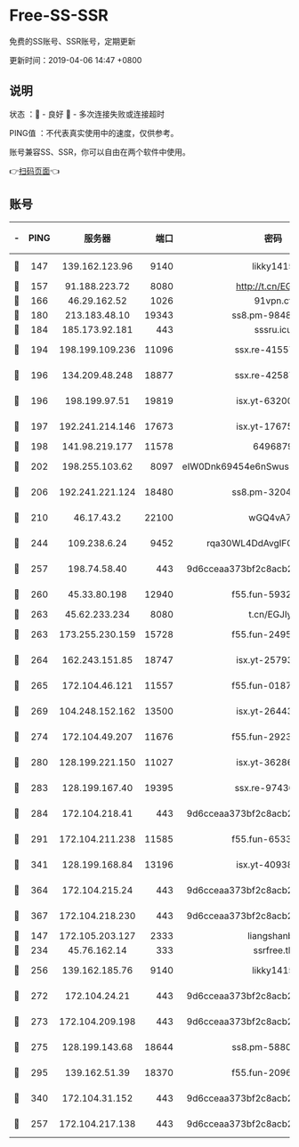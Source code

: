 # Free-SS-SSR

免费的SS账号、SSR账号，定期更新

更新时间：2019-04-06 14:47 +0800

## 说明

状态     ：🙂 - 良好 🙁 - 多次连接失败或连接超时

PING值   ：不代表真实使用中的速度，仅供参考。

账号兼容SS、SSR，你可以自由在两个软件中使用。

👉[扫码页面](https://liesauer.github.io/Free-SS-SSR/)👈

## 账号

|-|PING|服务器|端口|密码|加密方式|区域|
|:----:|:----:|:-----:|-----:|:----:|:----:|:----:|
|🙂|147|139.162.123.96|9140|likky1415|aes-256-cfb|JP|
|🙂|157|91.188.223.72|8080|http://t.cn/EGJIyrl|rc4-md5|RU|
|🙂|166|46.29.162.52|1026|91vpn.cf|rc4-md5|RU|
|🙂|180|213.183.48.10|19343|ss8.pm-98489424|rc4-md5|RU|
|🙂|184|185.173.92.181|443|sssru.icu|rc4-md5|RU|
|🙂|194|198.199.109.236|11096|ssx.re-41557165|aes-256-cfb|US|
|🙂|196|134.209.48.248|18877|ssx.re-42587403|aes-256-cfb|US|
|🙂|196|198.199.97.51|19819|isx.yt-63200254|aes-256-cfb|US|
|🙂|197|192.241.214.146|17673|isx.yt-17675026|aes-256-cfb|US|
|🙂|198|141.98.219.177|11578|6496879|chacha20|US|
|🙂|202|198.255.103.62|8097|eIW0Dnk69454e6nSwuspv9DmS201tQ0D|aes-256-cfb|US|
|🙂|206|192.241.221.124|18480|ss8.pm-32044618|aes-256-cfb|US|
|🙂|210|46.17.43.2|22100|wGQ4vA7D|aes-256-gcm|RU|
|🙂|244|109.238.6.24|9452|rqa30WL4DdAvgIFG6Fs3znzTa|aes-256-cfb|FR|
|🙂|257|198.74.58.40|443|9d6cceaa373bf2c8acb22e60b6a58be6|aes-256-cfb|US|
|🙂|260|45.33.80.198|12940|f55.fun-59324256|aes-256-cfb|US|
|🙂|263|45.62.233.234|8080|t.cn/EGJIyrl|rc4-md5|CA|
|🙂|263|173.255.230.159|15728|f55.fun-24959941|aes-256-cfb|US|
|🙂|264|162.243.151.85|18747|isx.yt-25793910|aes-256-cfb|US|
|🙂|265|172.104.46.121|11557|f55.fun-01871509|aes-256-cfb|SG|
|🙂|269|104.248.152.162|13500|isx.yt-26443647|aes-256-cfb|SG|
|🙂|274|172.104.49.207|11676|f55.fun-29234040|aes-256-cfb|SG|
|🙂|280|128.199.221.150|11027|isx.yt-36286257|aes-256-cfb|SG|
|🙂|283|128.199.167.40|19395|ssx.re-97436053|aes-256-cfb|SG|
|🙂|284|172.104.218.41|443|9d6cceaa373bf2c8acb22e60b6a58be6|aes-256-cfb|US|
|🙂|291|172.104.211.238|11585|f55.fun-65338054|aes-256-cfb|US|
|🙂|341|128.199.168.84|13196|isx.yt-40938959|aes-256-cfb|SG|
|🙂|364|172.104.215.24|443|9d6cceaa373bf2c8acb22e60b6a58be6|aes-256-cfb|US|
|🙂|367|172.104.218.230|443|9d6cceaa373bf2c8acb22e60b6a58be6|aes-256-cfb|US|
|🙂|147|172.105.203.127|2333|liangshanbo|chacha20|JP|
|🙂|234|45.76.162.14|333|ssrfree.tk|rc4|SG|
|🙂|256|139.162.185.76|9140|likky1415|aes-256-cfb|DE|
|🙂|272|172.104.24.21|443|9d6cceaa373bf2c8acb22e60b6a58be6|aes-256-cfb|US|
|🙂|273|172.104.209.198|443|9d6cceaa373bf2c8acb22e60b6a58be6|aes-256-cfb|US|
|🙂|275|128.199.143.68|18644|ss8.pm-58805448|aes-256-cfb|SG|
|🙂|295|139.162.51.39|18370|f55.fun-20968647|aes-256-cfb|SG|
|🙂|340|172.104.31.152|443|9d6cceaa373bf2c8acb22e60b6a58be6|aes-256-cfb|US|
|🙁|257|172.104.217.138|443|9d6cceaa373bf2c8acb22e60b6a58be6|aes-256-cfb|US|
